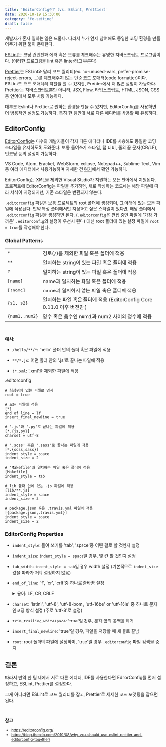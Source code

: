 ```yaml
---
title: 'EditorConfig란? (vs. ESlint, Prettier)'
date: 2020-10-19 15:30:00
category: 'fe-setting'
draft: false
---
```


개발자가 혼자 일하는 일은 드물다. 따라서 누가 언제 참여해도 동일한 코딩 환경을 만들어주기 위한 툴이 존재한다.

[ESLint](https://eslint.org/)는 코딩 컨벤션과 에러 혹은 오류를 체크해주는 유명한 자바스크립트 프로그램이다. (이러한 프로그램을 lint 혹은 linter라고 부른다)

[Prettier](https://prettier.io/)는 ESLint와 달리 코드 퀄리티(ex. no-unused-vars, prefer-promise-reject-errors, ...)를 체크해주지 않는 단순 코드 포매터(code formatter)이다. ESLint도 코드 포매터의 역할을 할 수 있지만, Prettier에서 더 많은 설정이 가능하다. Prettier는 자바스크립트뿐만 아니라, JSX, Flow, 타입스크립트, HTML, JSON, CSS 등 언어에서 모두 사용 가능하다.

대부분 Eslint나 Prettier로 원하는 환경을 만들 수 있지만, EditorConfig를 사용하면 더 범용적인 설정도 가능하다. 특히 한 팀안에 서로 다른 에디터를 사용할 때 유용하다.

## EditorConfig

[EditorConfig](https://editorconfig.org/)는 다수의 개발자들이 각자 다른 에디터나 IDE를 사용해도 동일한 코딩 스타일을 유지하도록 도와준다. 보통 들여쓰기 스타일, 탭 너비, 줄의 끝 문자(CR/LF), 인코딩 등의 설정이 가능하다.

VS Code, Atom, Bracket, WebStorm, eclipse, Notepad++, Sublime Text, Vim 등 여러 에디터에서 사용가능하며 자세한 건 [여기](https://editorconfig.org/#download)에서 확인 가능하다.

EditorConfig는 XML을 제외한 Visual Studio가 지원하는 모든 언어에서 지원된다. 프로젝트에 EditorConfig는 파일을 추가하면, 새로 작성하는 코드에는 해당 파일에 따라 서식이 지정되지만, 기존 스타일은 변환되지 않는다.

`.editorconfig` 파일은 보통 프로젝트의 root 폴더에 생성되며, 그 아래에 있는 모든 파일에 적용된다. 만약 특정 폴더에서만 지정하고 싶은 스타일이 있다면, 해당 폴더에서 `.editorconfig` 파일을 생성하면 된다. (`.editorconfig`은 편집 중인 파일에 '가장 가까운' `.editorconfig`의 설정이 우선시 된다) 대신 root 폴더에 있는 설정 파일에 `root = true`를 작성해야 한다.

### Global Patterns

|                |                                                                        |
| :------------- | :--------------------------------------------------------------------- |
| `*`            | 경로(`/`)를 제외한 파일 혹은 폴더에 적용                               |
| `**`           | 일치하는 string이 있는 파일 혹은 폴더에 적용                           |
| `?`            | 일치하는 string이 있는 파일 혹은 폴더에 적용                           |
| `[name]`       | name과 일치하는 파일 혹은 폴더에 적용                                  |
| `[!name]`      | name과 일치하지 않는 파일 혹은 폴더에 적용                             |
| `{s1, s2}`     | 일치하는 파일 혹은 폴더에 적용 (EditorConfig Core 0.11.0 이후 버전만 ) |
| `{num1..num2}` | 양수 혹은 음수인 num1과 num2 사이의 정수에 적용                        |

<br />

**예시**:

- `/hello/**/*`: 'hello' 폴더 안의 폴더 혹은 파일에 적용

- `**/*.js`: 어떤 폴더 안의 '.js'로 끝나는 파일에 적용

- `!*.xml`: '.xml'을 제외한 파일에 적용

<span class="file-location">.editorconfig</span>

```shell
# 최상위에 있는 파일로 명시
root = true

# 모든 파일에 적용
[*]
end_of_line = lf
insert_final_newline = true

# '.js'과 '.py'로 끝나는 파일에 적용
[*.{js,py}]
charset = utf-8

# '.scss' 혹은 '.sass'로 끝나는 파일에 적용
[*.{scss,sass}]
indent_style = space
indent_size = 2

# 'Makefile'과 일치하는 파일 혹은 폴더에 적용
[Makefile]
indent_style = tab

# lib 폴더 안에 있는 .js 파일에 적용
[lib/**.js]
indent_style = space
indent_size = 2

# package.json 혹은 .travis.yml 파일에 적용
[{package.json,.travis.yml}]
indent_style = space
indent_size = 2
```

### EditorConfig Properties

- `indent_style`: 들여 쓰기를 'tab', 'space'중 어떤 걸로 할 것인지 설정

- `indent_size`: `indent_style = space`일 경우, 몇 칸 할 것인지 설정

- `tab_width`: `indent_style = tab`일 경우 width 설정 (기본적으로 `indent_size` 값을 따라가 거의 설정하지 않음)

- `end_of_line`: 'lf', 'cr', 'crlf'중 하나로 줄바꿈 설정

  <details>
    <summary>용어: LF, CR, CRLF</summary>
    <ul style="font-size: 14px;">
        <li><span style="font-weight: bold;">LF(Line Feed, \n)</span>: 커서를 다음 줄로 이동</li>
        <li><span style="font-weight: bold;">CR(Carriage Return, \r)</span>: 현재 커서를 줄 바꿈 없이 가장 좌측으로 이동</li>
        <li>윈도우에서는 주로 CRLF를 사용하며, 리눅스/맥(10버전 이후)에서는 LF를 사용한다</li>
    </ul>
  </details>

- `charset`: 'latin1', 'utf-8', 'utf-8-bom', 'utf-16be' or 'utf-16le' 중 하나로 문자 인코딩 방식 설정 (주로 'utf-8'로 설정)

- `trim_trailing_whitespace`: 'true'일 경우, 문자 앞의 공백을 제거

- `insert_final_newline`: 'true'일 경우, 파일을 저장할 때 새 줄로 끝남

- `root`: root 폴더의 파일에 설정하며, 'true'일 경우 `.editorconfig` 파일 검색을 중지

## 결론

따라서 만약 한 팀 내에서 서로 다른 에디터, IDE를 사용한다면 EditorConfig를 먼저 설정하고, ESLint, Prettier를 설정한다.

그게 아니라면 ESLint로 코드 퀄리티를 잡고, Prettier로 세세한 코드 포맷팅을 잡으면 된다.

<br />

**참고**

<div style="font-size: 12px;">

- https://editorconfig.org/
- https://blog.theodo.com/2019/08/why-you-should-use-eslint-prettier-and-editorconfig-together/

</div>
